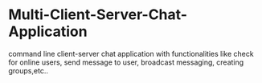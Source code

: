 # Multi-Client-Server-Chat-Application
command line client-server chat application with functionalities like check for online users, send message to user, broadcast messaging, creating groups,etc..
